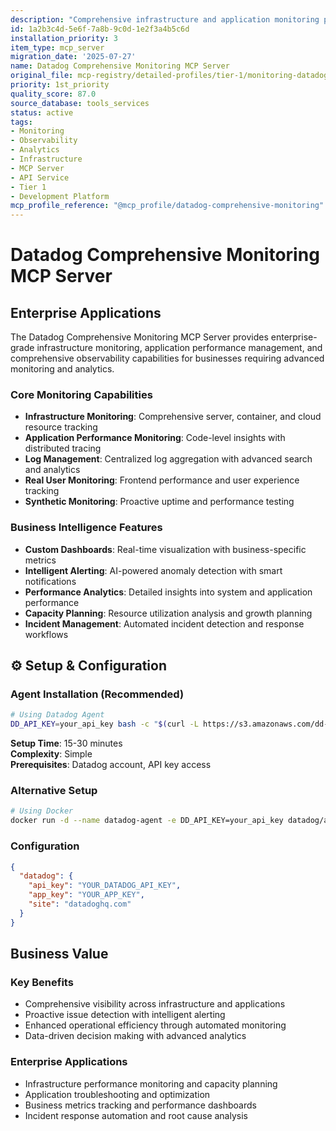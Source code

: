 ```yaml
---
description: "Comprehensive infrastructure and application monitoring platform with MCP integration"
id: 1a2b3c4d-5e6f-7a8b-9c0d-1e2f3a4b5c6d
installation_priority: 3
item_type: mcp_server
migration_date: '2025-07-27'
name: Datadog Comprehensive Monitoring MCP Server
original_file: mcp-registry/detailed-profiles/tier-1/monitoring-datadog-comprehensive-mcp-server.md
priority: 1st_priority
quality_score: 87.0
source_database: tools_services
status: active
tags:
- Monitoring
- Observability
- Analytics
- Infrastructure
- MCP Server
- API Service
- Tier 1
- Development Platform
mcp_profile_reference: "@mcp_profile/datadog-comprehensive-monitoring"
---
```


# Datadog Comprehensive Monitoring MCP Server

## Enterprise Applications

The Datadog Comprehensive Monitoring MCP Server provides enterprise-grade infrastructure monitoring, application performance management, and comprehensive observability capabilities for businesses requiring advanced monitoring and analytics.

### Core Monitoring Capabilities
- **Infrastructure Monitoring**: Comprehensive server, container, and cloud resource tracking
- **Application Performance Monitoring**: Code-level insights with distributed tracing
- **Log Management**: Centralized log aggregation with advanced search and analytics
- **Real User Monitoring**: Frontend performance and user experience tracking
- **Synthetic Monitoring**: Proactive uptime and performance testing

### Business Intelligence Features
- **Custom Dashboards**: Real-time visualization with business-specific metrics
- **Intelligent Alerting**: AI-powered anomaly detection with smart notifications
- **Performance Analytics**: Detailed insights into system and application performance
- **Capacity Planning**: Resource utilization analysis and growth planning
- **Incident Management**: Automated incident detection and response workflows

## ⚙️ Setup & Configuration

### Agent Installation (Recommended)

```bash
# Using Datadog Agent
DD_API_KEY=your_api_key bash -c "$(curl -L https://s3.amazonaws.com/dd-agent/scripts/install_script.sh)"
```

**Setup Time**: 15-30 minutes  
**Complexity**: Simple  
**Prerequisites**: Datadog account, API key access

### Alternative Setup

```bash
# Using Docker
docker run -d --name datadog-agent -e DD_API_KEY=your_api_key datadog/agent:latest
```

### Configuration

```json
{
  "datadog": {
    "api_key": "YOUR_DATADOG_API_KEY",
    "app_key": "YOUR_APP_KEY",
    "site": "datadoghq.com"
  }
}
```

## Business Value

### Key Benefits
- Comprehensive visibility across infrastructure and applications
- Proactive issue detection with intelligent alerting
- Enhanced operational efficiency through automated monitoring
- Data-driven decision making with advanced analytics

### Enterprise Applications
- Infrastructure performance monitoring and capacity planning
- Application troubleshooting and optimization
- Business metrics tracking and performance dashboards
- Incident response automation and root cause analysis